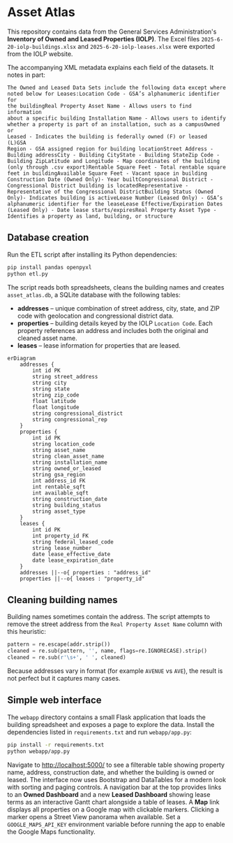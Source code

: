 # Asset Atlas

This repository contains data from the General Services Administration's
**Inventory of Owned and Leased Properties (IOLP)**.  The Excel files
`2025-6-20-iolp-buildings.xlsx` and `2025-6-20-iolp-leases.xlsx` were
exported from the IOLP website.

The accompanying XML metadata explains each field of the datasets.  It
notes in part:

```
The Owned and Leased Data Sets include the following data except where
noted below for Leases:Location Code - GSA’s alphanumeric identifier for
the buildingReal Property Asset Name - Allows users to find information
about a specific building Installation Name - Allows users to identify
whether a property is part of an installation, such as a campusOwned or
Leased - Indicates the building is federally owned (F) or leased (L)GSA
Region - GSA assigned region for building locationStreet Address -
Building addressCity - Building CityState - Building StateZip Code -
Building ZipLatitude and Longitude - Map coordinates of the building
(only through .csv export)Rentable Square Feet - Total rentable square
feet in buildingAvailable Square Feet - Vacant space in building
Construction Date (Owned Only)- Year builtCongressional District -
Congressional District building is locatedRepresentative -
Representative of the Congressional DistrictBuilding Status (Owned
Only)- Indicates building is activeLease Number (Leased Only) - GSA’s
alphanumeric identifier for the leaseLease Effective/Expiration Dates
(Leased Only) - Date lease starts/expiresReal Property Asset Type -
Identifies a property as land, building, or structure
```

## Database creation

Run the ETL script after installing its Python dependencies:

```bash
pip install pandas openpyxl
python etl.py
```

The script reads both spreadsheets, cleans the building names and
creates `asset_atlas.db`, a SQLite database with the following tables:

- **addresses** – unique combination of street address, city, state,
  and ZIP code with geolocation and congressional district data.
- **properties** – building details keyed by the IOLP `Location Code`.
  Each property references an address and includes both the original and
  cleaned asset name.
- **leases** – lease information for properties that are leased.

```mermaid
erDiagram
    addresses {
        int id PK
        string street_address
        string city
        string state
        string zip_code
        float latitude
        float longitude
        string congressional_district
        string congressional_rep
    }
    properties {
        int id PK
        string location_code
        string asset_name
        string clean_asset_name
        string installation_name
        string owned_or_leased
        string gsa_region
        int address_id FK
        int rentable_sqft
        int available_sqft
        string construction_date
        string building_status
        string asset_type
    }
    leases {
        int id PK
        int property_id FK
        string federal_leased_code
        string lease_number
        date lease_effective_date
        date lease_expiration_date
    }
    addresses ||--o{ properties : "address_id"
    properties ||--o{ leases : "property_id"
```

## Cleaning building names

Building names sometimes contain the address.  The script attempts to
remove the street address from the `Real Property Asset Name` column with
this heuristic:

```python
pattern = re.escape(addr.strip())
cleaned = re.sub(pattern, '', name, flags=re.IGNORECASE).strip()
cleaned = re.sub(r'\s+', ' ', cleaned)
```

Because addresses vary in format (for example `AVENUE` vs `AVE`), the
result is not perfect but it captures many cases.

## Simple web interface

The `webapp` directory contains a small Flask application that loads the
building spreadsheet and exposes a page to explore the data.  Install
the dependencies listed in `requirements.txt` and run `webapp/app.py`:

```bash
pip install -r requirements.txt
python webapp/app.py
```

Navigate to <http://localhost:5000/> to see a filterable table showing
property name, address, construction date, and whether the building is
owned or leased.  The interface now uses Bootstrap and DataTables for a
modern look with sorting and paging controls.  A navigation bar at the
top provides links to an **Owned Dashboard** and a new **Leased Dashboard**
showing lease terms as an interactive Gantt chart alongside a table of
leases. A **Map** link displays all properties on a Google map with clickable
markers. Clicking a marker opens a Street View panorama when available. Set a
`GOOGLE_MAPS_API_KEY` environment variable before running the app to enable the
Google Maps functionality.

